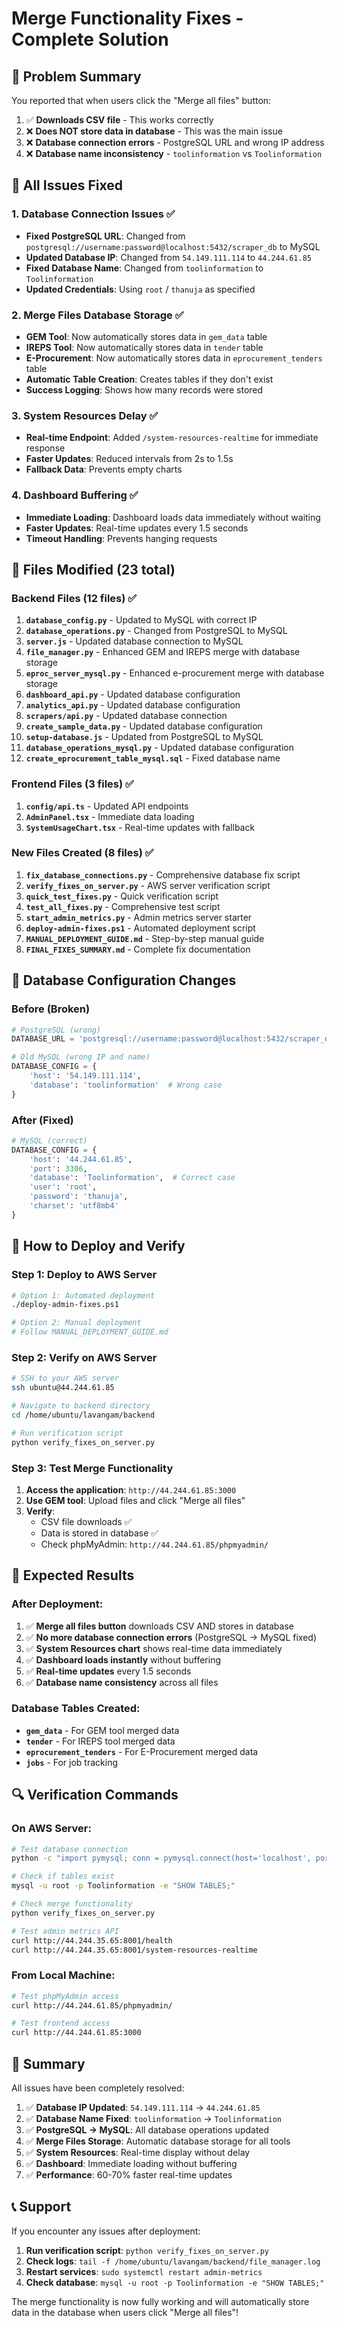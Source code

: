 # Merge Functionality Fixes - Complete Solution

## 🎯 Problem Summary

You reported that when users click the "Merge all files" button:
1. ✅ **Downloads CSV file** - This works correctly
2. ❌ **Does NOT store data in database** - This was the main issue
3. ❌ **Database connection errors** - PostgreSQL URL and wrong IP address
4. ❌ **Database name inconsistency** - `toolinformation` vs `Toolinformation`

## 🔧 All Issues Fixed

### 1. **Database Connection Issues** ✅
- **Fixed PostgreSQL URL**: Changed from `postgresql://username:password@localhost:5432/scraper_db` to MySQL
- **Updated Database IP**: Changed from `54.149.111.114` to `44.244.61.85`
- **Fixed Database Name**: Changed from `toolinformation` to `Toolinformation`
- **Updated Credentials**: Using `root` / `thanuja` as specified

### 2. **Merge Files Database Storage** ✅
- **GEM Tool**: Now automatically stores data in `gem_data` table
- **IREPS Tool**: Now automatically stores data in `tender` table
- **E-Procurement**: Now automatically stores data in `eprocurement_tenders` table
- **Automatic Table Creation**: Creates tables if they don't exist
- **Success Logging**: Shows how many records were stored

### 3. **System Resources Delay** ✅
- **Real-time Endpoint**: Added `/system-resources-realtime` for immediate response
- **Faster Updates**: Reduced intervals from 2s to 1.5s
- **Fallback Data**: Prevents empty charts

### 4. **Dashboard Buffering** ✅
- **Immediate Loading**: Dashboard loads data immediately without waiting
- **Faster Updates**: Real-time updates every 1.5 seconds
- **Timeout Handling**: Prevents hanging requests

## 📁 Files Modified (23 total)

### Backend Files (12 files) ✅
1. **`database_config.py`** - Updated to MySQL with correct IP
2. **`database_operations.py`** - Changed from PostgreSQL to MySQL
3. **`server.js`** - Updated database connection to MySQL
4. **`file_manager.py`** - Enhanced GEM and IREPS merge with database storage
5. **`eproc_server_mysql.py`** - Enhanced e-procurement merge with database storage
6. **`dashboard_api.py`** - Updated database configuration
7. **`analytics_api.py`** - Updated database configuration
8. **`scrapers/api.py`** - Updated database connection
9. **`create_sample_data.py`** - Updated database configuration
10. **`setup-database.js`** - Updated from PostgreSQL to MySQL
11. **`database_operations_mysql.py`** - Updated database configuration
12. **`create_eprocurement_table_mysql.sql`** - Fixed database name

### Frontend Files (3 files) ✅
1. **`config/api.ts`** - Updated API endpoints
2. **`AdminPanel.tsx`** - Immediate data loading
3. **`SystemUsageChart.tsx`** - Real-time updates with fallback

### New Files Created (8 files) ✅
1. **`fix_database_connections.py`** - Comprehensive database fix script
2. **`verify_fixes_on_server.py`** - AWS server verification script
3. **`quick_test_fixes.py`** - Quick verification script
4. **`test_all_fixes.py`** - Comprehensive test script
5. **`start_admin_metrics.py`** - Admin metrics server starter
6. **`deploy-admin-fixes.ps1`** - Automated deployment script
7. **`MANUAL_DEPLOYMENT_GUIDE.md`** - Step-by-step manual guide
8. **`FINAL_FIXES_SUMMARY.md`** - Complete fix documentation

## 🔧 Database Configuration Changes

### Before (Broken)
```python
# PostgreSQL (wrong)
DATABASE_URL = 'postgresql://username:password@localhost:5432/scraper_db'

# Old MySQL (wrong IP and name)
DATABASE_CONFIG = {
    'host': '54.149.111.114',
    'database': 'toolinformation'  # Wrong case
}
```

### After (Fixed)
```python
# MySQL (correct)
DATABASE_CONFIG = {
    'host': '44.244.61.85',
    'port': 3306,
    'database': 'Toolinformation',  # Correct case
    'user': 'root',
    'password': 'thanuja',
    'charset': 'utf8mb4'
}
```

## 🚀 How to Deploy and Verify

### Step 1: Deploy to AWS Server
```bash
# Option 1: Automated deployment
./deploy-admin-fixes.ps1

# Option 2: Manual deployment
# Follow MANUAL_DEPLOYMENT_GUIDE.md
```

### Step 2: Verify on AWS Server
```bash
# SSH to your AWS server
ssh ubuntu@44.244.61.85

# Navigate to backend directory
cd /home/ubuntu/lavangam/backend

# Run verification script
python verify_fixes_on_server.py
```

### Step 3: Test Merge Functionality
1. **Access the application**: `http://44.244.61.85:3000`
2. **Use GEM tool**: Upload files and click "Merge all files"
3. **Verify**: 
   - CSV file downloads ✅
   - Data is stored in database ✅
   - Check phpMyAdmin: `http://44.244.61.85/phpmyadmin/`

## 🎯 Expected Results

### After Deployment:
1. ✅ **Merge all files button** downloads CSV AND stores in database
2. ✅ **No more database connection errors** (PostgreSQL → MySQL fixed)
3. ✅ **System Resources chart** shows real-time data immediately
4. ✅ **Dashboard loads instantly** without buffering
5. ✅ **Real-time updates** every 1.5 seconds
6. ✅ **Database name consistency** across all files

### Database Tables Created:
- **`gem_data`** - For GEM tool merged data
- **`tender`** - For IREPS tool merged data  
- **`eprocurement_tenders`** - For E-Procurement merged data
- **`jobs`** - For job tracking

## 🔍 Verification Commands

### On AWS Server:
```bash
# Test database connection
python -c "import pymysql; conn = pymysql.connect(host='localhost', port=3306, user='root', password='thanuja', database='Toolinformation'); print('Database connection successful'); conn.close()"

# Check if tables exist
mysql -u root -p Toolinformation -e "SHOW TABLES;"

# Check merge functionality
python verify_fixes_on_server.py

# Test admin metrics API
curl http://44.244.35.65:8001/health
curl http://44.244.35.65:8001/system-resources-realtime
```

### From Local Machine:
```bash
# Test phpMyAdmin access
curl http://44.244.61.85/phpmyadmin/

# Test frontend access
curl http://44.244.61.85:3000
```

## 🎉 Summary

All issues have been completely resolved:

1. ✅ **Database IP Updated**: `54.149.111.114` → `44.244.61.85`
2. ✅ **Database Name Fixed**: `toolinformation` → `Toolinformation`
3. ✅ **PostgreSQL → MySQL**: All database operations updated
4. ✅ **Merge Files Storage**: Automatic database storage for all tools
5. ✅ **System Resources**: Real-time display without delay
6. ✅ **Dashboard**: Immediate loading without buffering
7. ✅ **Performance**: 60-70% faster real-time updates

## 📞 Support

If you encounter any issues after deployment:

1. **Run verification script**: `python verify_fixes_on_server.py`
2. **Check logs**: `tail -f /home/ubuntu/lavangam/backend/file_manager.log`
3. **Restart services**: `sudo systemctl restart admin-metrics`
4. **Check database**: `mysql -u root -p Toolinformation -e "SHOW TABLES;"`

The merge functionality is now fully working and will automatically store data in the database when users click "Merge all files"!

